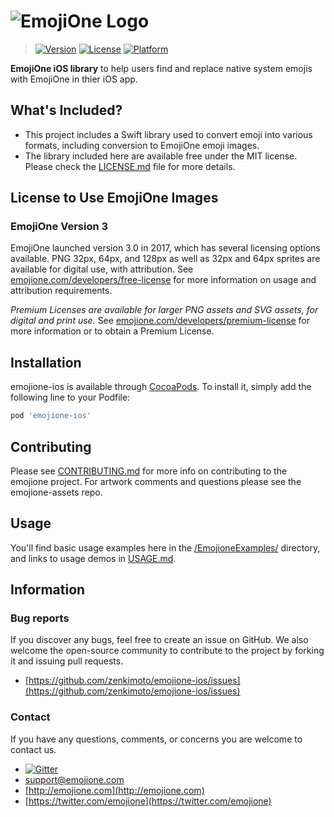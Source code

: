 # ![EmojiOne Logo](https://www.emojione.com/images/vectors/emojione-typeface.svg)

> [![Version](https://img.shields.io/cocoapods/v/emojione-ios.svg?style=flat)](https://cocoapods.org/pods/emojione-ios)
[![License](https://img.shields.io/cocoapods/l/emojione-ios.svg?style=flat)](https://cocoapods.org/pods/emojione-ios)
[![Platform](https://img.shields.io/cocoapods/p/emojione-ios.svg?style=flat)](https://cocoapods.org/pods/emojione-ios)

**EmojiOne iOS library** to help users find and replace native system emojis with EmojiOne in thier iOS app.


## What's Included?

 - This project includes a Swift library used to convert emoji into various formats, including conversion to EmojiOne emoji images.
 - The library included here are available free under the MIT license.  Please check the [LICENSE.md](LICENSE.md) file for more details.
 
 
## License to Use EmojiOne Images
 
### EmojiOne Version 3
 
 EmojiOne launched version 3.0 in 2017, which has several licensing options available. PNG 32px, 64px, and 128px as well as 32px and 64px sprites are available for digital use, with attribution. See [emojione.com/developers/free-license](https://www.emojione.com/developers/free-license) for more information on usage and attribution requirements.
 
 *Premium Licenses are available for larger PNG assets and SVG assets, for digital and print use.* See [emojione.com/developers/premium-license](https://www.emojione.com/developers/premium-license) for more information or to obtain a Premium License.
 

## Installation

emojione-ios is available through [CocoaPods](https://cocoapods.org). To install
it, simply add the following line to your Podfile:

```ruby
pod 'emojione-ios'
```


## Contributing
Please see [CONTRIBUTING.md](CONTRIBUTING.md) for more info on contributing to the emojione project. For artwork comments and questions please see the emojione-assets repo.

## Usage
You'll find basic usage examples here in the [/EmojioneExamples/](EmojioneExamples/) directory, and links to usage demos in [USAGE.md](USAGE.md).


## Information

### Bug reports

If you discover any bugs, feel free to create an issue on GitHub. We also welcome the open-source community to contribute to the project by forking it and issuing pull requests.

 *  [https://github.com/zenkimoto/emojione-ios/issues](https://github.com/zenkimoto/emojione-ios/issues)


### Contact

If you have any questions, comments, or concerns you are welcome to contact us.

*  [![Gitter](https://badges.gitter.im/Join%20Chat.svg)](https://gitter.im/emojione/emojione?utm_source=badge&utm_medium=badge&utm_campaign=pr-badge)
* [support@emojione.com](mailto:support@emojione.com)
* [http://emojione.com](http://emojione.com)
* [https://twitter.com/emojione](https://twitter.com/emojione)
